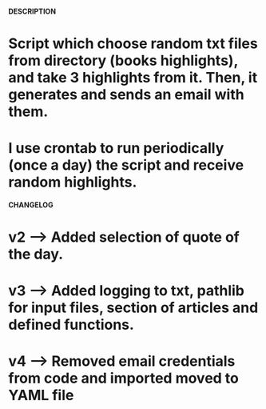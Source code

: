 #### DESCRIPTION

# Script which choose random txt files from directory (books highlights), and take 3 highlights from it. Then, it generates and sends an email with them.
# I use crontab to run periodically (once a day) the script and receive random highlights.

#### CHANGELOG

# v2 --> Added selection of quote of the day.
# v3 --> Added logging to txt, pathlib for input files, section of articles and defined functions.
# v4 --> Removed email credentials from code and imported moved to YAML file
